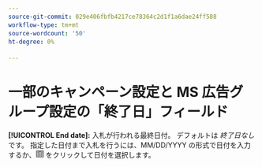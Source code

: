 ```yaml
---
source-git-commit: 029e406fbfb4217ce78364c2d1f1a6dae24ff588
workflow-type: tm+mt
source-wordcount: '50'
ht-degree: 0%

---
```

# 一部のキャンペーン設定と MS 広告グループ設定の「終了日」フィールド

**[!UICONTROL End date]:** 入札が行われる最終日付。 デフォルトは *終了日なし* です。 指定した日付まで入札を行うには、MM/DD/YYYY の形式で日付を入力するか、![&#x200B; カレンダー &#x200B;](/help/search-social-commerce/assets/calendar.png) をクリックして日付を選択します。
